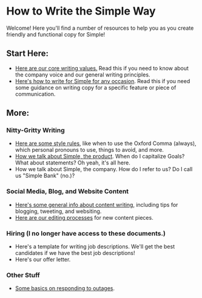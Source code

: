 # How to Write the Simple Way

Welcome! Here you'll find a number of resources to help you as you create friendly and functional copy for Simple!

## Start Here: 
 - [Here are our core writing values.](https://github.com/the-rachel/styles/blob/master/Big%20Stuff/styleguide.md) Read this if you need to know about the company voice and our general writing principles.
 - [Here's how to write for Simple for any occasion](https://github.com/the-rachel/styles/blob/master/Big%20Stuff/voiceandtone.md). Read this if you need some guidance on writing copy for a specific feature or piece of communication.

## More:

### Nitty-Gritty Writing
 - [Here are some style rules](https://github.com/the-rachel/styles/blob/master/Nitty-Gritty/strunkyfresh.md), like when to use the Oxford Comma (always), which personal pronouns to use, things to avoid, and more.
 - [How we talk about Simple, the product](https://github.com/the-rachel/styles/blob/master/Nitty-Gritty/features.md). When do I capitalize Goals? What about statements? Oh yeah, it's all here.
 - How we talk about Simple, the company. How do I refer to us? Do I call us "Simple Bank" (no.)?

### Social Media, Blog, and Website Content
 - [Here's some general info about content writing](https://github.com/the-rachel/styles/blob/master/Content/generalvoice.md), including tips for blogging, tweeting, and websiting.
 - [Here are our editing processes](https://github.com/the-rachel/styles/blob/master/Content/editing.md) for new content pieces.

### Hiring (I no longer have access to these documents.)
 - Here's a template for writing job descriptions. We'll get the best candidates if we have the best job descriptions!
 - Here's our offer letter.

### Other Stuff
 - [Some basics on responding to outages](https://github.com/the-rachel/styles/blob/master/Other/outages.md).

